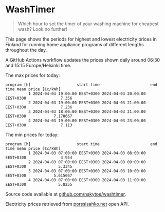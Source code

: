 
# WashTimer

> Which hour to set the timer of your washing machine for cheapest wash? Look no further!

This page shows the periods for highest and lowest electricity prices in Finland 
for running home appliance programs of different lengths throughout the day. 

A GitHub Actions workflow updates the prices shown daily around 06:30 and 15:15 Europe/Helsinki time.

The max prices for today:

	program [h]                    start time                      end time mean price [€c/kWh]
	          1 2024-04-03 19:00:00 EEST+0300 2024-04-03 20:00:00 EEST+0300               7.356
	          2 2024-04-03 19:00:00 EEST+0300 2024-04-03 21:00:00 EEST+0300               7.236
	          3 2024-04-03 18:00:00 EEST+0300 2024-04-03 21:00:00 EEST+0300            7.178667
	          4 2024-04-03 19:00:00 EEST+0300 2024-04-03 23:00:00 EEST+0300               7.113

The min prices for today:

	program [h]                    start time                      end time mean price [€c/kWh]
	          1 2024-04-03 07:00:00 EEST+0300 2024-04-03 08:00:00 EEST+0300               4.954
	          2 2024-04-03 07:00:00 EEST+0300 2024-04-03 09:00:00 EEST+0300              5.3345
	          3 2024-04-03 07:00:00 EEST+0300 2024-04-03 10:00:00 EEST+0300            5.615667
	          4 2024-04-03 07:00:00 EEST+0300 2024-04-03 11:00:00 EEST+0300              5.8255


Source code available at [github.com/nakytoe/washtimer](https://github.com/nakytoe/washtimer).

Electricity prices retrieved from [porssisahko.net](https://porssisahko.net/api) open API.
